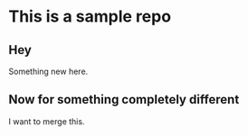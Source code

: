 This is a sample repo
=====================

Hey
---

Something new here.

Now for something completely different
--------------------------------------

I want to merge this.
